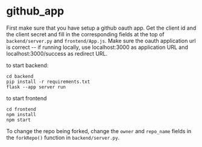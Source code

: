 # github_app

First make sure that you have setup a github oauth app. Get the client id and the client secret and fill in the corresponding fields at the top of `backend/server.py` and `frontend/App.js`. Make sure the oauth application url is correct -- if running locally, use localhost:3000 as application URL and localhost:3000/success as redirect URL.

to start backend:

```
cd backend
pip install -r requirements.txt
flask --app server run
```

to start frontend

```
cd frontend
npm install
npm start
```

To change the repo being forked, change the `owner` and `repo_name` fields in the `forkRepo()` function in `backend/server.py`.
